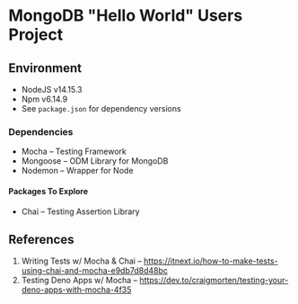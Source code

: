 # MongoDB "Hello World" Users Project

## Environment
- NodeJS v14.15.3
- Npm v6.14.9
- See `package.json` for dependency versions

### Dependencies
- Mocha – Testing Framework
- Mongoose – ODM Library for MongoDB
- Nodemon – Wrapper for Node

#### Packages To Explore
- Chai – Testing Assertion Library

## References
1. Writing Tests w/ Mocha & Chai – https://itnext.io/how-to-make-tests-using-chai-and-mocha-e9db7d8d48bc
1. Testing Deno Apps w/ Mocha – https://dev.to/craigmorten/testing-your-deno-apps-with-mocha-4f35